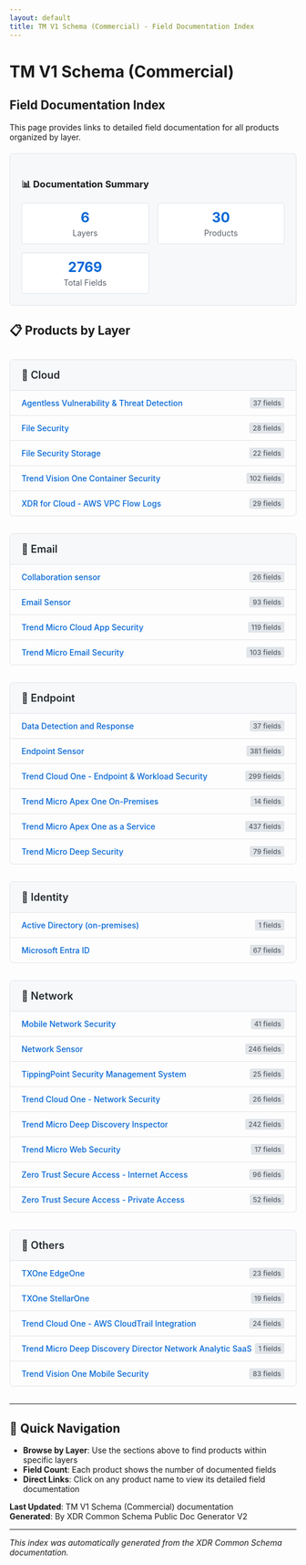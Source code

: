 ```yaml
---
layout: default
title: TM V1 Schema (Commercial) - Field Documentation Index
---
```


# TM V1 Schema (Commercial)
## Field Documentation Index

This page provides links to detailed field documentation for all products organized by layer.

<style>

.layer-section {
  margin: 30px 0;
  border: 1px solid #e1e4e8;
  border-radius: 6px;
  overflow: hidden;
}

.layer-header {
  background: #f6f8fa;
  padding: 16px 20px;
  border-bottom: 1px solid #e1e4e8;
  margin: 0;
  font-size: 18px;
  font-weight: 600;
  color: #24292e;
}

.product-list {
  padding: 0;
  margin: 0;
  list-style: none;
}

.product-item {
  border-bottom: 1px solid #e1e4e8;
  transition: background-color 0.2s;
}

.product-item:last-child {
  border-bottom: none;
}

.product-item:hover {
  background-color: #f6f8fa;
}

.product-link {
  display: block;
  padding: 12px 20px;
  text-decoration: none;
  color: #0366d6;
  font-weight: 500;
}

.product-link:hover {
  text-decoration: underline;
  color: #0366d6;
}

.product-info {
  display: flex;
  justify-content: space-between;
  align-items: center;
}

.field-count {
  font-size: 12px;
  color: #586069;
  background: #e1e4e8;
  padding: 2px 6px;
  border-radius: 3px;
}

.summary-stats {
  background: #f6f8fa;
  border: 1px solid #e1e4e8;
  border-radius: 6px;
  padding: 20px;
  margin: 20px 0;
}

.stats-grid {
  display: grid;
  grid-template-columns: repeat(auto-fit, minmax(200px, 1fr));
  gap: 15px;
  margin-top: 15px;
}

.stat-item {
  text-align: center;
  padding: 10px;
  background: white;
  border-radius: 4px;
  border: 1px solid #e1e4e8;
}

.stat-number {
  font-size: 24px;
  font-weight: bold;
  color: #0366d6;
  display: block;
}

.stat-label {
  font-size: 14px;
  color: #586069;
  margin-top: 4px;
}

</style>


<div class="summary-stats">
  <h3>📊 Documentation Summary</h3>
  <div class="stats-grid">
    <div class="stat-item">
      <span class="stat-number">6</span>
      <div class="stat-label">Layers</div>
    </div>
    <div class="stat-item">
      <span class="stat-number">30</span>
      <div class="stat-label">Products</div>
    </div>
    <div class="stat-item">
      <span class="stat-number">2769</span>
      <div class="stat-label">Total Fields</div>
    </div>
  </div>
</div>

## 📋 Products by Layer


<div class="layer-section">
  <h3 class="layer-header">🔹 Cloud</h3>
  <ul class="product-list">
    <li class="product-item">
      <a href="Cloud/Agentless%20Vulnerability%20%26%20Threat%20Detection" class="product-link">
        <div class="product-info">
          <span>Agentless Vulnerability & Threat Detection</span>
          <span class="field-count">37 fields</span>
        </div>
      </a>
    </li>
    <li class="product-item">
      <a href="Cloud/File%20Security" class="product-link">
        <div class="product-info">
          <span>File Security</span>
          <span class="field-count">28 fields</span>
        </div>
      </a>
    </li>
    <li class="product-item">
      <a href="Cloud/File%20Security%20Storage" class="product-link">
        <div class="product-info">
          <span>File Security Storage</span>
          <span class="field-count">22 fields</span>
        </div>
      </a>
    </li>
    <li class="product-item">
      <a href="Cloud/Trend%20Vision%20One%20Container%20Security" class="product-link">
        <div class="product-info">
          <span>Trend Vision One Container Security</span>
          <span class="field-count">102 fields</span>
        </div>
      </a>
    </li>
    <li class="product-item">
      <a href="Cloud/XDR%20for%20Cloud%20-%20AWS%20VPC%20Flow%20Logs" class="product-link">
        <div class="product-info">
          <span>XDR for Cloud - AWS VPC Flow Logs</span>
          <span class="field-count">29 fields</span>
        </div>
      </a>
    </li>
  </ul>
</div>

<div class="layer-section">
  <h3 class="layer-header">🔹 Email</h3>
  <ul class="product-list">
    <li class="product-item">
      <a href="Email/Collaboration%20sensor" class="product-link">
        <div class="product-info">
          <span>Collaboration sensor</span>
          <span class="field-count">26 fields</span>
        </div>
      </a>
    </li>
    <li class="product-item">
      <a href="Email/Email%20Sensor" class="product-link">
        <div class="product-info">
          <span>Email Sensor</span>
          <span class="field-count">93 fields</span>
        </div>
      </a>
    </li>
    <li class="product-item">
      <a href="Email/Trend%20Micro%20Cloud%20App%20Security" class="product-link">
        <div class="product-info">
          <span>Trend Micro Cloud App Security</span>
          <span class="field-count">119 fields</span>
        </div>
      </a>
    </li>
    <li class="product-item">
      <a href="Email/Trend%20Micro%20Email%20Security" class="product-link">
        <div class="product-info">
          <span>Trend Micro Email Security</span>
          <span class="field-count">103 fields</span>
        </div>
      </a>
    </li>
  </ul>
</div>

<div class="layer-section">
  <h3 class="layer-header">🔹 Endpoint</h3>
  <ul class="product-list">
    <li class="product-item">
      <a href="Endpoint/Data%20Detection%20and%20Response" class="product-link">
        <div class="product-info">
          <span>Data Detection and Response</span>
          <span class="field-count">37 fields</span>
        </div>
      </a>
    </li>
    <li class="product-item">
      <a href="Endpoint/Endpoint%20Sensor" class="product-link">
        <div class="product-info">
          <span>Endpoint Sensor</span>
          <span class="field-count">381 fields</span>
        </div>
      </a>
    </li>
    <li class="product-item">
      <a href="Endpoint/Trend%20Cloud%20One%20-%20Endpoint%20%26%20Workload%20Security" class="product-link">
        <div class="product-info">
          <span>Trend Cloud One - Endpoint & Workload Security</span>
          <span class="field-count">299 fields</span>
        </div>
      </a>
    </li>
    <li class="product-item">
      <a href="Endpoint/Trend%20Micro%20Apex%20One%20On-Premises" class="product-link">
        <div class="product-info">
          <span>Trend Micro Apex One On-Premises</span>
          <span class="field-count">14 fields</span>
        </div>
      </a>
    </li>
    <li class="product-item">
      <a href="Endpoint/Trend%20Micro%20Apex%20One%20as%20a%20Service" class="product-link">
        <div class="product-info">
          <span>Trend Micro Apex One as a Service</span>
          <span class="field-count">437 fields</span>
        </div>
      </a>
    </li>
    <li class="product-item">
      <a href="Endpoint/Trend%20Micro%20Deep%20Security" class="product-link">
        <div class="product-info">
          <span>Trend Micro Deep Security</span>
          <span class="field-count">79 fields</span>
        </div>
      </a>
    </li>
  </ul>
</div>

<div class="layer-section">
  <h3 class="layer-header">🔹 Identity</h3>
  <ul class="product-list">
    <li class="product-item">
      <a href="Identity/Active%20Directory%20%28on-premises%29" class="product-link">
        <div class="product-info">
          <span>Active Directory (on-premises)</span>
          <span class="field-count">1 fields</span>
        </div>
      </a>
    </li>
    <li class="product-item">
      <a href="Identity/Microsoft%20Entra%20ID" class="product-link">
        <div class="product-info">
          <span>Microsoft Entra ID</span>
          <span class="field-count">67 fields</span>
        </div>
      </a>
    </li>
  </ul>
</div>

<div class="layer-section">
  <h3 class="layer-header">🔹 Network</h3>
  <ul class="product-list">
    <li class="product-item">
      <a href="Network/Mobile%20Network%20Security" class="product-link">
        <div class="product-info">
          <span>Mobile Network Security</span>
          <span class="field-count">41 fields</span>
        </div>
      </a>
    </li>
    <li class="product-item">
      <a href="Network/Network%20Sensor" class="product-link">
        <div class="product-info">
          <span>Network Sensor</span>
          <span class="field-count">246 fields</span>
        </div>
      </a>
    </li>
    <li class="product-item">
      <a href="Network/TippingPoint%20Security%20Management%20System" class="product-link">
        <div class="product-info">
          <span>TippingPoint Security Management System</span>
          <span class="field-count">25 fields</span>
        </div>
      </a>
    </li>
    <li class="product-item">
      <a href="Network/Trend%20Cloud%20One%20-%20Network%20Security" class="product-link">
        <div class="product-info">
          <span>Trend Cloud One - Network Security</span>
          <span class="field-count">26 fields</span>
        </div>
      </a>
    </li>
    <li class="product-item">
      <a href="Network/Trend%20Micro%20Deep%20Discovery%20Inspector" class="product-link">
        <div class="product-info">
          <span>Trend Micro Deep Discovery Inspector</span>
          <span class="field-count">242 fields</span>
        </div>
      </a>
    </li>
    <li class="product-item">
      <a href="Network/Trend%20Micro%20Web%20Security" class="product-link">
        <div class="product-info">
          <span>Trend Micro Web Security</span>
          <span class="field-count">17 fields</span>
        </div>
      </a>
    </li>
    <li class="product-item">
      <a href="Network/Zero%20Trust%20Secure%20Access%20-%20Internet%20Access" class="product-link">
        <div class="product-info">
          <span>Zero Trust Secure Access - Internet Access</span>
          <span class="field-count">96 fields</span>
        </div>
      </a>
    </li>
    <li class="product-item">
      <a href="Network/Zero%20Trust%20Secure%20Access%20-%20Private%20Access" class="product-link">
        <div class="product-info">
          <span>Zero Trust Secure Access - Private Access</span>
          <span class="field-count">52 fields</span>
        </div>
      </a>
    </li>
  </ul>
</div>

<div class="layer-section">
  <h3 class="layer-header">🔹 Others</h3>
  <ul class="product-list">
    <li class="product-item">
      <a href="Others/TXOne%20EdgeOne" class="product-link">
        <div class="product-info">
          <span>TXOne EdgeOne</span>
          <span class="field-count">23 fields</span>
        </div>
      </a>
    </li>
    <li class="product-item">
      <a href="Others/TXOne%20StellarOne" class="product-link">
        <div class="product-info">
          <span>TXOne StellarOne</span>
          <span class="field-count">19 fields</span>
        </div>
      </a>
    </li>
    <li class="product-item">
      <a href="Others/Trend%20Cloud%20One%20-%20AWS%20CloudTrail%20Integration" class="product-link">
        <div class="product-info">
          <span>Trend Cloud One - AWS CloudTrail Integration</span>
          <span class="field-count">24 fields</span>
        </div>
      </a>
    </li>
    <li class="product-item">
      <a href="Others/Trend%20Micro%20Deep%20Discovery%20Director%20Network%20Analytic%20SaaS" class="product-link">
        <div class="product-info">
          <span>Trend Micro Deep Discovery Director Network Analytic SaaS</span>
          <span class="field-count">1 fields</span>
        </div>
      </a>
    </li>
    <li class="product-item">
      <a href="Others/Trend%20Vision%20One%20Mobile%20Security" class="product-link">
        <div class="product-info">
          <span>Trend Vision One Mobile Security</span>
          <span class="field-count">83 fields</span>
        </div>
      </a>
    </li>
  </ul>
</div>

---

## 🔗 Quick Navigation

- **Browse by Layer**: Use the sections above to find products within specific layers
- **Field Count**: Each product shows the number of documented fields
- **Direct Links**: Click on any product name to view its detailed field documentation

**Last Updated**: TM V1 Schema (Commercial) documentation  
**Generated**: By XDR Common Schema Public Doc Generator V2

---
*This index was automatically generated from the XDR Common Schema documentation.*

